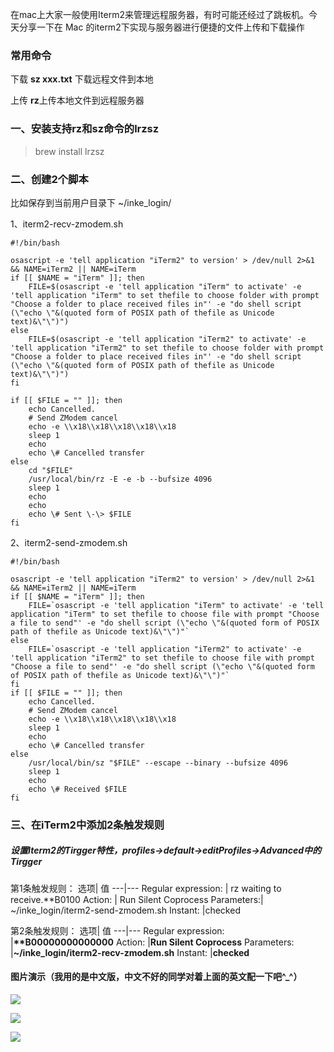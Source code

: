 
在mac上大家一般使用Iterm2来管理远程服务器，有时可能还经过了跳板机。今天分享一下在 Mac 的iterm2下实现与服务器进行便捷的文件上传和下载操作

### 常用命令 
下载 **sz xxx.txt** 下载远程文件到本地

上传 **rz**上传本地文件到远程服务器

### 一、安装支持rz和sz命令的lrzsz
> brew install lrzsz

### 二、创建2个脚本
比如保存到当前用户目录下  ~/inke_login/

1、iterm2-recv-zmodem.sh

```
#!/bin/bash
 
osascript -e 'tell application "iTerm2" to version' > /dev/null 2>&1 && NAME=iTerm2 || NAME=iTerm
if [[ $NAME = "iTerm" ]]; then
    FILE=$(osascript -e 'tell application "iTerm" to activate' -e 'tell application "iTerm" to set thefile to choose folder with prompt "Choose a folder to place received files in"' -e "do shell script (\"echo \"&(quoted form of POSIX path of thefile as Unicode text)&\"\")")
else
    FILE=$(osascript -e 'tell application "iTerm2" to activate' -e 'tell application "iTerm2" to set thefile to choose folder with prompt "Choose a folder to place received files in"' -e "do shell script (\"echo \"&(quoted form of POSIX path of thefile as Unicode text)&\"\")")
fi
 
if [[ $FILE = "" ]]; then
    echo Cancelled.
    # Send ZModem cancel
    echo -e \\x18\\x18\\x18\\x18\\x18
    sleep 1
    echo
    echo \# Cancelled transfer
else
    cd "$FILE"
    /usr/local/bin/rz -E -e -b --bufsize 4096
    sleep 1
    echo
    echo
    echo \# Sent \-\> $FILE
fi
```
2、iterm2-send-zmodem.sh


```
#!/bin/bash
 
osascript -e 'tell application "iTerm2" to version' > /dev/null 2>&1 && NAME=iTerm2 || NAME=iTerm
if [[ $NAME = "iTerm" ]]; then
    FILE=`osascript -e 'tell application "iTerm" to activate' -e 'tell application "iTerm" to set thefile to choose file with prompt "Choose a file to send"' -e "do shell script (\"echo \"&(quoted form of POSIX path of thefile as Unicode text)&\"\")"`
else
    FILE=`osascript -e 'tell application "iTerm2" to activate' -e 'tell application "iTerm2" to set thefile to choose file with prompt "Choose a file to send"' -e "do shell script (\"echo \"&(quoted form of POSIX path of thefile as Unicode text)&\"\")"`
fi
if [[ $FILE = "" ]]; then
    echo Cancelled.
    # Send ZModem cancel
    echo -e \\x18\\x18\\x18\\x18\\x18
    sleep 1
    echo
    echo \# Cancelled transfer
else
    /usr/local/bin/sz "$FILE" --escape --binary --bufsize 4096
    sleep 1
    echo
    echo \# Received $FILE
fi
```
### 三、在iTerm2中添加2条触发规则
#####  设置Iterm2的Tirgger特性，profiles->default->editProfiles->Advanced中的Tirgger

第1条触发规则：
选项| 值
---|---
Regular expression:  | rz waiting to receive.\*\*B0100
Action: | Run Silent Coprocess
Parameters:| ~/inke_login/iterm2-send-zmodem.sh
Instant: |checked


第2条触发规则：
选项| 值
---|---
Regular expression: |**\*\*B00000000000000**
Action: |**Run Silent Coprocess**
Parameters: |**~/inke_login/iterm2-recv-zmodem.sh**
Instant: |**checked**

#### 图片演示（我用的是中文版，中文不好的同学对着上面的英文配一下吧^_^）
![](https://tva1.sinaimg.cn/large/008i3skNly1gt6wc09yjaj30pl0h5my2.jpg)

![](https://tva1.sinaimg.cn/large/008i3skNly1gt6wcbb3g2j30po0h9q40.jpg)

![](https://tva1.sinaimg.cn/large/008i3skNly1gt6wbl6lilj30xp0d13ze.jpg)
